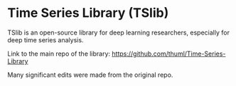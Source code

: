 # Time Series Library (TSlib)

TSlib is an open-source library for deep learning researchers, especially for deep time series analysis.

Link to the main repo of the library: https://github.com/thuml/Time-Series-Library

Many significant edits were made from the original repo.
